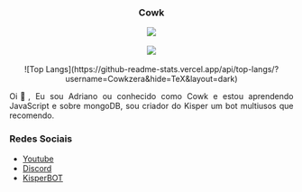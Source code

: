 <h3 align="center">Cowk</h3>

<div align="center">
<img align="center" src="https://github-readme-stats.vercel.app/api?username=Cowkzera&show_icons=true&theme=dark"/><br/><br/>
<img align="center" src="https://github-readme-stats.vercel.app/api/top-langs/?username=Cowkzera&hide=TeX&layout=dark"/><br/><br/>
![Top Langs](https://github-readme-stats.vercel.app/api/top-langs/?username=Cowkzera&hide=TeX&layout=dark)
</div>

<p align="justify">Oi👋, Eu sou Adriano ou conhecido como Cowk e estou aprendendo JavaScript e sobre mongoDB, sou criador do Kisper um bot multiusos que recomendo.</p>



### Redes Sociais
- [Youtube](https://youtube.com/channel/UCuH2KhXOcGNVjiTIn9FO9TA)
- [Discord](https://discord.gg/gK8up2bqVU)
- [KisperBOT](https://discordapp.com/oauth2/authorize?client_id=802251351613505629&scope=bot&permissions=2146958847)
